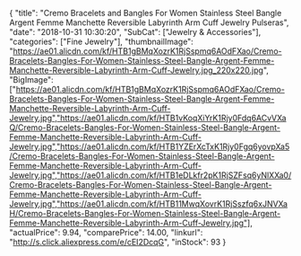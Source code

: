 {
	"title": "Cremo Bracelets and Bangles For Women Stainless Steel Bangle Argent Femme Manchette Reversible Labyrinth Arm Cuff Jewelry Pulseras",
	"date": "2018-10-31 10:30:20",
	"SubCat": ["Jewelry & Accessories"],
	"categories": ["Fine Jewelry"],
	"thumbnailImage": "https://ae01.alicdn.com/kf/HTB1gBMqXozrK1RjSspmq6AOdFXao/Cremo-Bracelets-Bangles-For-Women-Stainless-Steel-Bangle-Argent-Femme-Manchette-Reversible-Labyrinth-Arm-Cuff-Jewelry.jpg_220x220.jpg",
	"BigImage": ["https://ae01.alicdn.com/kf/HTB1gBMqXozrK1RjSspmq6AOdFXao/Cremo-Bracelets-Bangles-For-Women-Stainless-Steel-Bangle-Argent-Femme-Manchette-Reversible-Labyrinth-Arm-Cuff-Jewelry.jpg","https://ae01.alicdn.com/kf/HTB1vKoqXiYrK1Rjy0Fdq6ACvVXaQ/Cremo-Bracelets-Bangles-For-Women-Stainless-Steel-Bangle-Argent-Femme-Manchette-Reversible-Labyrinth-Arm-Cuff-Jewelry.jpg","https://ae01.alicdn.com/kf/HTB1YZErXcTxK1Rjy0Fgq6yovpXa5/Cremo-Bracelets-Bangles-For-Women-Stainless-Steel-Bangle-Argent-Femme-Manchette-Reversible-Labyrinth-Arm-Cuff-Jewelry.jpg","https://ae01.alicdn.com/kf/HTB1eDLkfr2pK1RjSZFsq6yNlXXa0/Cremo-Bracelets-Bangles-For-Women-Stainless-Steel-Bangle-Argent-Femme-Manchette-Reversible-Labyrinth-Arm-Cuff-Jewelry.jpg","https://ae01.alicdn.com/kf/HTB11MwqXovrK1RjSszfq6xJNVXaH/Cremo-Bracelets-Bangles-For-Women-Stainless-Steel-Bangle-Argent-Femme-Manchette-Reversible-Labyrinth-Arm-Cuff-Jewelry.jpg"],
	"actualPrice": 9.94,
	"comparePrice": 14.00,
	"linkurl": "http://s.click.aliexpress.com/e/cEI2DcqG",
	"inStock": 93
}
